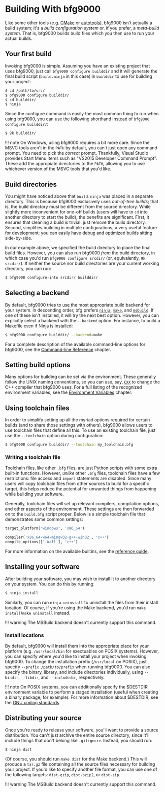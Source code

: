 # Building With bfg9000

Like some other tools (e.g. [CMake][cmake] or [autotools][autotools]), bfg9000
isn't actually a build system; it's a *build configuration system* or, if you
prefer, a *meta-build system*. That is, bfg9000 builds build files which you
then use to run your actual builds.

## Your first build

Invoking bfg9000 is simple. Assuming you have an existing project that uses
bfg9000, just call `bfg9000 configure builddir` and it will generate the final
build script (`build.ninja` in this case) in `builddir` to use for
building your project:

```sh
$ cd /path/to/src/
$ bfg9000 configure builddir/
$ cd builddir/
$ ninja
```

Since the configure command is easily the most common thing to run when using
bfg9000, you can use the following shorthand instead of
`bfg9000 configure builddir/`:

```sh
$ 9k builddir/
```

!!! note
    On Windows, using bfg9000 requires a bit more care. Since the MSVC tools
    aren't in the `PATH` by default, you can't just open any command prompt.
    You need to pick the *correct* prompt. Thankfully, Visual Studio provides
    Start Menu items such as "VS2015 Developer Command Prompt". These add the
    appropiate directories to the `PATH`, allowing you to use whichever version
    of the MSVC tools that you'd like.

## Build directories

You might have noticed above that `build.ninja` was placed in a separate
directory. This is because bfg9000 exclusively uses *out-of-tree builds*; that
is, the build directory must be different from the source directory. While
slightly more inconvenient for one-off builds (users will have to `cd` into
another directory to start the build), the benefits are significant. First, it
ensures that cleaning a build is trivial: just remove the build directory.
Second, simplifies building in multiple configurations, a very useful feature
for development; you can easily have debug and optimized builds sitting
side-by-side.

In our example above, we specified the build directory to place the final build
files. However, you can also run bfg9000 *from* the build directory, in which
case you'd run `bfg9000 configure srcdir/` (or, equivalently, `9k srcdir/`). If
neither the source nor build directories are your current working directory, you
can run:

```sh
$ bfg9000 configure-into srcdir/ builddir/
```

## Selecting a backend

By default, bfg9000 tries to use the most appropriate build backend for your
system. In descending order, bfg prefers [`ninja`][ninja], [`make`][make], and
[`msbuild`][msbuild]. If one of these isn't installed, it will try the next best
option. However, you can explicitly select a backend with the `--backend`
option. For instance, to build a Makefile even if Ninja is installed:

```sh
$ bfg9000 configure builddir/ --backend=make
```

For a complete description of the available command-line options for bfg9000,
see the [Command-line Reference](../reference/command-line.md) chapter.

## Setting build options

Many options for building can be set via the environment. These generally follow
the UNIX naming conventions, so you can use, say,
[`CXX`](../reference/environment-vars.md#cxx) to change the C++ compiler that
bfg9000 uses. For a full listing of the recognized environment variables, see
the [Environment Variables](../reference/environment-vars.md) chapter.

## Using toolchain files

In order to simplify setting up all the myriad options required for certain
builds (and to share those settings with others), bfg9000 allows users to use
toolchain files that define all this. To use an existing toolchain file, just
use the `--toolchain` option during configuration:

```sh
$ bfg9000 configure builddir/ --toolchain my_toolchain.bfg
```

### Writing a toolchain file

Toolchain files, like other `.bfg` files, are just Python scripts with some
extra built-in functions. However, *unlike* other `.bfg` files, toolchain files
have a few restrictions: file access and `import` statements are disabled. Since
many users will copy toolchain files from other sources to build for a specific
target, this helps reduce the potential for unwanted things from happening while
building your software.

Generally, toolchain files will set up relevant compilers, compilation options,
and other aspects of the environment. These settings are then forwarded on to
the `build.bfg` script proper. Below is a simple toolchain file that
demonstrates some common settings:

```python
target_platform('windows', 'x86_64')

compiler('x86_64-w64-mingw32-g++-win32', 'c++')
compile_options(['-Wall'], 'c++')
```

For more information on the available builtins, see the [reference
guide](../reference/builtins.md#toolchain).

## Installing your software

After building your software, you may wish to install it to another directory on
your system. You can do this by running:

```sh
$ ninja install
```

Similarly, you can run `ninja uninstall` to uninstall the files from their
install location. Of course, if you're using the Make backend, you'd run
`make install`/`make uninstall` instead.

!!! warning
    The MSBuild backend doesn't currently support this command.

### Install locations

By default, bfg9000 will install them into the appropriate place for your
platform (e.g. `/usr/local/bin` for exectuables on POSIX systems).  However, you
can specify where you'd like to install your project when invoking bfg9000. To
change the installation prefix (`/usr/local` on POSIX), just specify `--prefix
/path/to/prefix` when running bfg9000. You can also specify the binary, library,
and include directories individually, using `--bindir`, `--libdir`, and
`--includedir`, respectively.

!!! note
    On POSIX systems, you can additionally specify the $DESTDIR environment
    variable to perform a staged installation (useful when creating a binary
    package, for example). For more information about $DESTDIR, see the [GNU
    coding standards][destdir].

## Distributing your source

Once you're ready to release your software, you'll want to provide a source
distribution. You can't just archive the entire source directory, since it'll
include things that don't belong like `.gitignore`. Instead, you should run:

```sh
$ ninja dist
```

(Of course, you should run `make dist` for the Make backend.) This will produce
a `tar.gz` file containing all the source files necessary for building your
project. If you'd like to specify another file format, you can use one of the
following targets: `dist-gzip`, `dist-bzip2`, or `dist-zip`.

!!! warning
    The MSBuild backend doesn't currently support this command.

[cmake]: https://www.cmake.org/
[autotools]: https://www.gnu.org/software/automake/
[ninja]: https://ninja-build.org/
[make]: https://www.gnu.org/software/make/
[msbuild]: https://msdn.microsoft.com/en-us/library/dd393574(v=vs.120).aspx
[destdir]: https://www.gnu.org/prep/standards/html_node/DESTDIR.html
